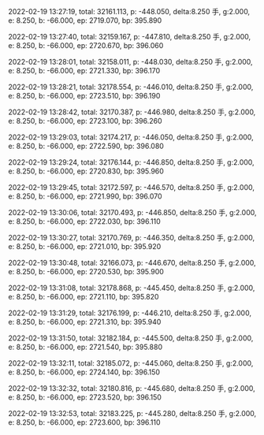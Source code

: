 2022-02-19 13:27:19, total: 32161.113, p: -448.050, delta:8.250 手, g:2.000, e: 8.250, b: -66.000, ep: 2719.070, bp: 395.890

2022-02-19 13:27:40, total: 32159.167, p: -447.810, delta:8.250 手, g:2.000, e: 8.250, b: -66.000, ep: 2720.670, bp: 396.060

2022-02-19 13:28:01, total: 32158.011, p: -448.030, delta:8.250 手, g:2.000, e: 8.250, b: -66.000, ep: 2721.330, bp: 396.170

2022-02-19 13:28:21, total: 32178.554, p: -446.010, delta:8.250 手, g:2.000, e: 8.250, b: -66.000, ep: 2723.510, bp: 396.190

2022-02-19 13:28:42, total: 32170.387, p: -446.980, delta:8.250 手, g:2.000, e: 8.250, b: -66.000, ep: 2723.100, bp: 396.260

2022-02-19 13:29:03, total: 32174.217, p: -446.050, delta:8.250 手, g:2.000, e: 8.250, b: -66.000, ep: 2722.590, bp: 396.080

2022-02-19 13:29:24, total: 32176.144, p: -446.850, delta:8.250 手, g:2.000, e: 8.250, b: -66.000, ep: 2720.830, bp: 395.960

2022-02-19 13:29:45, total: 32172.597, p: -446.570, delta:8.250 手, g:2.000, e: 8.250, b: -66.000, ep: 2721.990, bp: 396.070

2022-02-19 13:30:06, total: 32170.493, p: -446.850, delta:8.250 手, g:2.000, e: 8.250, b: -66.000, ep: 2722.030, bp: 396.110

2022-02-19 13:30:27, total: 32170.769, p: -446.350, delta:8.250 手, g:2.000, e: 8.250, b: -66.000, ep: 2721.010, bp: 395.920

2022-02-19 13:30:48, total: 32166.073, p: -446.670, delta:8.250 手, g:2.000, e: 8.250, b: -66.000, ep: 2720.530, bp: 395.900

2022-02-19 13:31:08, total: 32178.868, p: -445.450, delta:8.250 手, g:2.000, e: 8.250, b: -66.000, ep: 2721.110, bp: 395.820

2022-02-19 13:31:29, total: 32176.199, p: -446.210, delta:8.250 手, g:2.000, e: 8.250, b: -66.000, ep: 2721.310, bp: 395.940

2022-02-19 13:31:50, total: 32182.184, p: -445.500, delta:8.250 手, g:2.000, e: 8.250, b: -66.000, ep: 2721.540, bp: 395.880

2022-02-19 13:32:11, total: 32185.072, p: -445.060, delta:8.250 手, g:2.000, e: 8.250, b: -66.000, ep: 2724.140, bp: 396.150

2022-02-19 13:32:32, total: 32180.816, p: -445.680, delta:8.250 手, g:2.000, e: 8.250, b: -66.000, ep: 2723.520, bp: 396.150

2022-02-19 13:32:53, total: 32183.225, p: -445.280, delta:8.250 手, g:2.000, e: 8.250, b: -66.000, ep: 2723.600, bp: 396.110